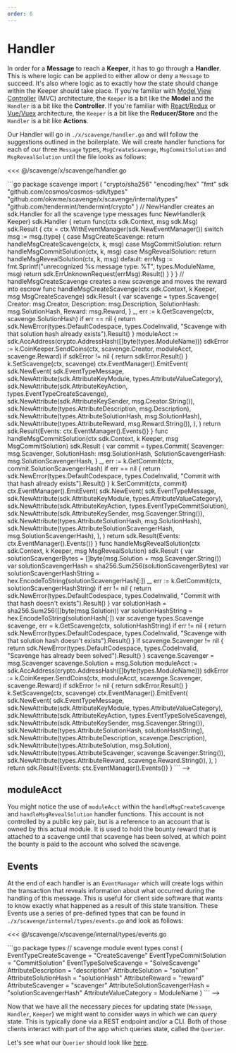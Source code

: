```yaml
---
order: 6
---
```


# Handler

In order for a **Message** to reach a **Keeper**, it has to go through a **Handler**. This is where logic can be applied to either allow or deny a `Message` to succeed. It's also where logic as to exactly how the state should change within the Keeper should take place. If you're familiar with [Model View Controller](https://en.wikipedia.org/wiki/Model%E2%80%93view%E2%80%93controller) (MVC) architecture, the `Keeper` is a bit like the **Model** and the `Handler` is a bit like the **Controller**. If you're familiar with [React/Redux](https://en.wikipedia.org/wiki/React_(web_framework)) or [Vue/Vuex](https://en.wikipedia.org/wiki/Vue.js) architecture, the `Keeper` is a bit like the **Reducer/Store** and the `Handler` is a bit like **Actions**.

Our Handler will go in `./x/scavenge/handler.go` and will follow the suggestions outlined in the boilerplate. We will create handler functions for each of our three `Message` types, `MsgCreateScavenge`, `MsgCommitSolution` and `MsgRevealSolution` until the file looks as follows:

<<< @/scavenge/x/scavenge/handler.go

<!-->
```go
package scavenge

import (
	"crypto/sha256"
	"encoding/hex"
	"fmt"

	sdk "github.com/cosmos/cosmos-sdk/types"
	"github.com/okwme/scavenge/x/scavenge/internal/types"
	"github.com/tendermint/tendermint/crypto"
)

// NewHandler creates an sdk.Handler for all the scavenge type messages
func NewHandler(k Keeper) sdk.Handler {
	return func(ctx sdk.Context, msg sdk.Msg) sdk.Result {
		ctx = ctx.WithEventManager(sdk.NewEventManager())
		switch msg := msg.(type) {
        case MsgCreateScavenge:
			return handleMsgCreateScavenge(ctx, k, msg)
		case MsgCommitSolution:
			return handleMsgCommitSolution(ctx, k, msg)
		case MsgRevealSolution:
			return handleMsgRevealSolution(ctx, k, msg)
		default:
			errMsg := fmt.Sprintf("unrecognized %s message type: %T", types.ModuleName, msg)
			return sdk.ErrUnknownRequest(errMsg).Result()
		}
	}
}

// handleMsgCreateScavenge creates a new scavenge and moves the reward into escrow
func handleMsgCreateScavenge(ctx sdk.Context, k Keeper, msg MsgCreateScavenge) sdk.Result {
	var scavenge = types.Scavenge{
		Creator:      msg.Creator,
		Description:  msg.Description,
		SolutionHash: msg.SolutionHash,
		Reward:       msg.Reward,
	}
	_, err := k.GetScavenge(ctx, scavenge.SolutionHash)
	if err == nil {
		return sdk.NewError(types.DefaultCodespace, types.CodeInvalid, "Scavenge with that solution hash already exists").Result()
	}
	moduleAcct := sdk.AccAddress(crypto.AddressHash([]byte(types.ModuleName)))
	sdkError := k.CoinKeeper.SendCoins(ctx, scavenge.Creator, moduleAcct, scavenge.Reward)
	if sdkError != nil {
		return sdkError.Result()
	}
	k.SetScavenge(ctx, scavenge)
	ctx.EventManager().EmitEvent(
		sdk.NewEvent(
			sdk.EventTypeMessage,
			sdk.NewAttribute(sdk.AttributeKeyModule, types.AttributeValueCategory),
			sdk.NewAttribute(sdk.AttributeKeyAction, types.EventTypeCreateScavenge),
			sdk.NewAttribute(sdk.AttributeKeySender, msg.Creator.String()),
			sdk.NewAttribute(types.AttributeDescription, msg.Description),
			sdk.NewAttribute(types.AttributeSolutionHash, msg.SolutionHash),
			sdk.NewAttribute(types.AttributeReward, msg.Reward.String()),
		),
	)
	return sdk.Result{Events: ctx.EventManager().Events()}
}

func handleMsgCommitSolution(ctx sdk.Context, k Keeper, msg MsgCommitSolution) sdk.Result {
	var commit = types.Commit{
		Scavenger:             msg.Scavenger,
		SolutionHash:          msg.SolutionHash,
		SolutionScavengerHash: msg.SolutionScavengerHash,
	}
	_, err := k.GetCommit(ctx, commit.SolutionScavengerHash)
	if err == nil {
		return sdk.NewError(types.DefaultCodespace, types.CodeInvalid, "Commit with that hash already exists").Result()
	}
	k.SetCommit(ctx, commit)
	ctx.EventManager().EmitEvent(
		sdk.NewEvent(
			sdk.EventTypeMessage,
			sdk.NewAttribute(sdk.AttributeKeyModule, types.AttributeValueCategory),
			sdk.NewAttribute(sdk.AttributeKeyAction, types.EventTypeCommitSolution),
			sdk.NewAttribute(sdk.AttributeKeySender, msg.Scavenger.String()),
			sdk.NewAttribute(types.AttributeSolutionHash, msg.SolutionHash),
			sdk.NewAttribute(types.AttributeSolutionScavengerHash, msg.SolutionScavengerHash),
		),
	)
	return sdk.Result{Events: ctx.EventManager().Events()}
}

func handleMsgRevealSolution(ctx sdk.Context, k Keeper, msg MsgRevealSolution) sdk.Result {
	var solutionScavengerBytes = []byte(msg.Solution + msg.Scavenger.String())
	var solutionScavengerHash = sha256.Sum256(solutionScavengerBytes)
	var solutionScavengerHashString = hex.EncodeToString(solutionScavengerHash[:])
	_, err := k.GetCommit(ctx, solutionScavengerHashString)
	if err != nil {
		return sdk.NewError(types.DefaultCodespace, types.CodeInvalid, "Commit with that hash doesn't exists").Result()
	}

	var solutionHash = sha256.Sum256([]byte(msg.Solution))
	var solutionHashString = hex.EncodeToString(solutionHash[:])
	var scavenge types.Scavenge
	scavenge, err = k.GetScavenge(ctx, solutionHashString)
	if err != nil {
		return sdk.NewError(types.DefaultCodespace, types.CodeInvalid, "Scavenge with that solution hash doesn't exists").Result()
	}
	if scavenge.Scavenger != nil {
		return sdk.NewError(types.DefaultCodespace, types.CodeInvalid, "Scavenge has already been solved").Result()
	}
	scavenge.Scavenger = msg.Scavenger
	scavenge.Solution = msg.Solution

	moduleAcct := sdk.AccAddress(crypto.AddressHash([]byte(types.ModuleName)))
	sdkError := k.CoinKeeper.SendCoins(ctx, moduleAcct, scavenge.Scavenger, scavenge.Reward)
	if sdkError != nil {
		return sdkError.Result()
	}
	k.SetScavenge(ctx, scavenge)
	ctx.EventManager().EmitEvent(
		sdk.NewEvent(
			sdk.EventTypeMessage,
			sdk.NewAttribute(sdk.AttributeKeyModule, types.AttributeValueCategory),
			sdk.NewAttribute(sdk.AttributeKeyAction, types.EventTypeSolveScavenge),
			sdk.NewAttribute(sdk.AttributeKeySender, msg.Scavenger.String()),
			sdk.NewAttribute(types.AttributeSolutionHash, solutionHashString),
			sdk.NewAttribute(types.AttributeDescription, scavenge.Description),
			sdk.NewAttribute(types.AttributeSolution, msg.Solution),
			sdk.NewAttribute(types.AttributeScavenger, scavenge.Scavenger.String()),
			sdk.NewAttribute(types.AttributeReward, scavenge.Reward.String()),
		),
	)
	return sdk.Result{Events: ctx.EventManager().Events()}
}
```
-->

## moduleAcct
You might notice the use of `moduleAcct` within the `handleMsgCreateScavenge` and `handleMsgRevealSolution` handler functions. This account is not controlled by a public key pair, but is a reference to an account that is owned by this actual module. It is used to hold the bounty reward that is attached to a scavenge until that scavenge has been solved, at which point the bounty is paid to the account who solved the scavenge.

## Events
At the end of each handler is an `EventManager` which will create logs within the transaction that reveals information about what occurred during the handling of this message. This is useful for client side software that wants to know exactly what happened as a result of this state transition. These Events use a series of pre-defined types that can be found in `./x/scavenge/internal/types/events.go` and look as follows:

<<< @/scavenge/x/scavenge/internal/types/events.go

<!-->
```go
package types

// scavenge module event types
const (
	EventTypeCreateScavenge = "CreateScavenge"
	EventTypeCommitSolution = "CommitSolution"
	EventTypeSolveScavenge  = "SolveScavenge"

	AttributeDescription           = "description"
	AttributeSolution              = "solution"
	AttributeSolutionHash          = "solutionHash"
	AttributeReward                = "reward"
	AttributeScavenger             = "scavenger"
	AttributeSolutionScavengerHash = "solutionScavengerHash"

	AttributeValueCategory = ModuleName
)
```
-->

Now that we have all the necessary pieces for updating state (`Message`, `Handler`, `Keeper`) we might want to consider ways in which we can _query_ state. This is typically done via a REST endpoint and/or a CLI. Both of those clients interact with part of the app which queries state, called the `Querier`.

Let's see what our `Querier` should look like [here](./07-querier.md).